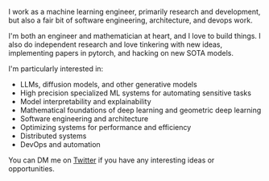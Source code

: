<!-- Hi, I'm Avram. People on the internet call me nord. -->

I work as a machine learning engineer, primarily research and development, but also a fair bit of software engineering, architecture, and devops work. 

I'm both an engineer and mathematician at heart, and I love to build things. I also do independent research and love tinkering with new ideas, implementing papers in pytorch, and hacking on new SOTA models.

I'm particularly interested in:

- LLMs, diffusion models, and other generative models
- High precision specialized ML systems for automating sensitive tasks
- Model interpretability and explainability
- Mathematical foundations of deep learning and geometric deep learning
- Software engineering and architecture
- Optimizing systems for performance and efficiency
- Distributed systems
- DevOps and automation

You can DM me on [Twitter](https://twitter.com/avramdjo) if you have any interesting ideas or opportunities.
